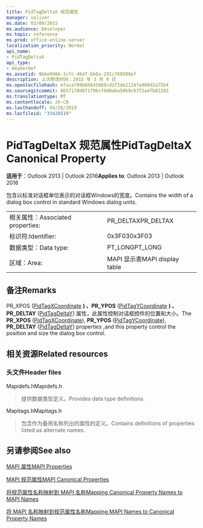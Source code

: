 ```yaml
---
title: PidTagDeltaX 规范属性
manager: soliver
ms.date: 03/09/2015
ms.audience: Developer
ms.topic: reference
ms.prod: office-online-server
localization_priority: Normal
api_name:
- PidTagDeltaX
api_type:
- HeaderDef
ms.assetid: 9bbe996b-1cfc-46d7-bb0a-291c760500ef
description: 上次修改时间：2015 年 3 月 9 日
ms.openlocfilehash: efaca709b666458b0cd2f2de2124fa900d2a75b4
ms.sourcegitcommit: 8657170d071f9bcf680aba50b9c07f2a4fb82283
ms.translationtype: MT
ms.contentlocale: zh-CN
ms.lasthandoff: 04/28/2019
ms.locfileid: "33420519"
---
```

# <a name="pidtagdeltax-canonical-property"></a><span data-ttu-id="7f2a0-103">PidTagDeltaX 规范属性</span><span class="sxs-lookup"><span data-stu-id="7f2a0-103">PidTagDeltaX Canonical Property</span></span>

  
  
<span data-ttu-id="7f2a0-104">**适用于**：Outlook 2013 | Outlook 2016</span><span class="sxs-lookup"><span data-stu-id="7f2a0-104">**Applies to**: Outlook 2013 | Outlook 2016</span></span> 
  
<span data-ttu-id="7f2a0-105">包含以标准对话框单位表示的对话框Windows的宽度。</span><span class="sxs-lookup"><span data-stu-id="7f2a0-105">Contains the width of a dialog box control in standard Windows dialog units.</span></span> 
  
|||
|:-----|:-----|
|<span data-ttu-id="7f2a0-106">相关属性：</span><span class="sxs-lookup"><span data-stu-id="7f2a0-106">Associated properties:</span></span>  <br/> |<span data-ttu-id="7f2a0-107">PR_DELTAX</span><span class="sxs-lookup"><span data-stu-id="7f2a0-107">PR_DELTAX</span></span>  <br/> |
|<span data-ttu-id="7f2a0-108">标识符:</span><span class="sxs-lookup"><span data-stu-id="7f2a0-108">Identifier:</span></span>  <br/> |<span data-ttu-id="7f2a0-109">0x3F03</span><span class="sxs-lookup"><span data-stu-id="7f2a0-109">0x3F03</span></span>  <br/> |
|<span data-ttu-id="7f2a0-110">数据类型：</span><span class="sxs-lookup"><span data-stu-id="7f2a0-110">Data type:</span></span>  <br/> |<span data-ttu-id="7f2a0-111">PT_LONG</span><span class="sxs-lookup"><span data-stu-id="7f2a0-111">PT_LONG</span></span>  <br/> |
|<span data-ttu-id="7f2a0-112">区域：</span><span class="sxs-lookup"><span data-stu-id="7f2a0-112">Area:</span></span>  <br/> |<span data-ttu-id="7f2a0-113">MAPI 显示表</span><span class="sxs-lookup"><span data-stu-id="7f2a0-113">MAPI display table</span></span>  <br/> |
   
## <a name="remarks"></a><span data-ttu-id="7f2a0-114">备注</span><span class="sxs-lookup"><span data-stu-id="7f2a0-114">Remarks</span></span>

<span data-ttu-id="7f2a0-115">PR_XPOS  ([PidTagXCoordinate](pidtagxcoordinate-canonical-property.md) **) 、PR_YPOS** ([PidTagYCoordinate](pidtagycoordinate-canonical-property.md) **) 、PR_DELTAY** ([PidTagDeltaY](pidtagdeltay-canonical-property.md)) 属性，此属性控制对话框控件的位置和大小。</span><span class="sxs-lookup"><span data-stu-id="7f2a0-115">The **PR_XPOS** ([PidTagXCoordinate](pidtagxcoordinate-canonical-property.md)), **PR_YPOS** ([PidTagYCoordinate](pidtagycoordinate-canonical-property.md)), **PR_DELTAY** ([PidTagDeltaY](pidtagdeltay-canonical-property.md)) properties ,and this property control the position and size the dialog box control.</span></span> 
  
## <a name="related-resources"></a><span data-ttu-id="7f2a0-116">相关资源</span><span class="sxs-lookup"><span data-stu-id="7f2a0-116">Related resources</span></span>

### <a name="header-files"></a><span data-ttu-id="7f2a0-117">头文件</span><span class="sxs-lookup"><span data-stu-id="7f2a0-117">Header files</span></span>

<span data-ttu-id="7f2a0-118">Mapidefs.h</span><span class="sxs-lookup"><span data-stu-id="7f2a0-118">Mapidefs.h</span></span>
  
> <span data-ttu-id="7f2a0-119">提供数据类型定义。</span><span class="sxs-lookup"><span data-stu-id="7f2a0-119">Provides data type definitions.</span></span>
    
<span data-ttu-id="7f2a0-120">Mapitags.h</span><span class="sxs-lookup"><span data-stu-id="7f2a0-120">Mapitags.h</span></span>
  
> <span data-ttu-id="7f2a0-121">包含作为备用名称列出的属性的定义。</span><span class="sxs-lookup"><span data-stu-id="7f2a0-121">Contains definitions of properties listed as alternate names.</span></span>
    
## <a name="see-also"></a><span data-ttu-id="7f2a0-122">另请参阅</span><span class="sxs-lookup"><span data-stu-id="7f2a0-122">See also</span></span>



[<span data-ttu-id="7f2a0-123">MAPI 属性</span><span class="sxs-lookup"><span data-stu-id="7f2a0-123">MAPI Properties</span></span>](mapi-properties.md)
  
[<span data-ttu-id="7f2a0-124">MAPI 规范属性</span><span class="sxs-lookup"><span data-stu-id="7f2a0-124">MAPI Canonical Properties</span></span>](mapi-canonical-properties.md)
  
[<span data-ttu-id="7f2a0-125">将规范属性名称映射到 MAPI 名称</span><span class="sxs-lookup"><span data-stu-id="7f2a0-125">Mapping Canonical Property Names to MAPI Names</span></span>](mapping-canonical-property-names-to-mapi-names.md)
  
[<span data-ttu-id="7f2a0-126">将 MAPI 名称映射到规范属性名称</span><span class="sxs-lookup"><span data-stu-id="7f2a0-126">Mapping MAPI Names to Canonical Property Names</span></span>](mapping-mapi-names-to-canonical-property-names.md)

